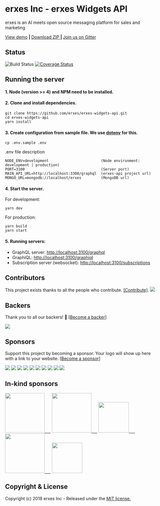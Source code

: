 # erxes Inc - erxes Widgets API

erxes is an AI meets open source messaging platform for sales and marketing

<a href="https://demohome.erxes.io/">View demo</a> <b>| </b> <a href="https://github.com/erxes/erxes-widgets-api/archive/master.zip">Download ZIP </a> <b> | </b> <a href="https://gitter.im/erxes/Lobby">Join us on Gitter</a>

## Status  <br>

![Build Status](https://travis-ci.org/erxes/erxes-widgets-api.svg?branch=master)
[![Coverage Status](https://coveralls.io/repos/github/erxes/erxes-widgets-api/badge.svg?branch=master)](https://coveralls.io/github/erxes/erxes-widgets-api?branch=master)

## Running the server

#### 1. Node (version >= 4) and NPM need to be installed.
#### 2. Clone and install dependencies.

```Shell
git clone https://github.com/erxes/erxes-widgets-api.git
cd erxes-widgets-api
yarn install
```

#### 3. Create configuration from sample file. We use [dotenv](https://github.com/motdotla/dotenv) for this.

```Shell
cp .env.sample .env
```

.env file description

```env
NODE_ENV=development                        (Node environment: development | production)
PORT=3100                                   (Server port)
MAIN_API_URL=http://localhost:3300/graphql  (erxes-api project url)
MONGO_URL=mongodb://localhost/erxes         (MongoDB url)
```

#### 4. Start the server.

For development:

```Shell
yarn dev
```

For production:

```Shell
yarn build
yarn start
```

#### 5. Running servers:

- GraphQL server: [http://localhost:3100/graphql](http://localhost:3100/graphql)
- GraphiQL: [http://localhost:3100/graphiql](http://localhost:3100/graphiql)
- Subscription server (websocket): [http://localhost:3100/subscriptions](http://localhost:3100/subscriptions)

## Contributors

This project exists thanks to all the people who contribute. [[Contribute]](CONTRIBUTING.md).
<a href="graphs/contributors"><img src="https://opencollective.com/erxes/contributors.svg?width=890" /></a>


## Backers

Thank you to all our backers! 🙏 [[Become a backer](https://opencollective.com/erxes#backer)]

<a href="https://opencollective.com/erxes#backers" target="_blank"><img src="https://opencollective.com/erxes/backers.svg?width=890"></a>


## Sponsors

Support this project by becoming a sponsor. Your logo will show up here with a link to your website. [[Become a sponsor](https://opencollective.com/erxes#sponsor)]

<a href="https://opencollective.com/erxes/sponsor/0/website" target="_blank"><img src="https://opencollective.com/erxes/sponsor/0/avatar.svg"></a>
<a href="https://opencollective.com/erxes/sponsor/1/website" target="_blank"><img src="https://opencollective.com/erxes/sponsor/1/avatar.svg"></a>
<a href="https://opencollective.com/erxes/sponsor/2/website" target="_blank"><img src="https://opencollective.com/erxes/sponsor/2/avatar.svg"></a>
<a href="https://opencollective.com/erxes/sponsor/3/website" target="_blank"><img src="https://opencollective.com/erxes/sponsor/3/avatar.svg"></a>
<a href="https://opencollective.com/erxes/sponsor/4/website" target="_blank"><img src="https://opencollective.com/erxes/sponsor/4/avatar.svg"></a>
<a href="https://opencollective.com/erxes/sponsor/5/website" target="_blank"><img src="https://opencollective.com/erxes/sponsor/5/avatar.svg"></a>
<a href="https://opencollective.com/erxes/sponsor/6/website" target="_blank"><img src="https://opencollective.com/erxes/sponsor/6/avatar.svg"></a>
<a href="https://opencollective.com/erxes/sponsor/7/website" target="_blank"><img src="https://opencollective.com/erxes/sponsor/7/avatar.svg"></a>
<a href="https://opencollective.com/erxes/sponsor/8/website" target="_blank"><img src="https://opencollective.com/erxes/sponsor/8/avatar.svg"></a>
<a href="https://opencollective.com/erxes/sponsor/9/website" target="_blank"><img src="https://opencollective.com/erxes/sponsor/9/avatar.svg"></a>

## In-kind sponsors

<a href="https://www.cloudflare.com/" target="_blank"><img src="https://erxes.io/img/logo/cloudflare.png" width="130px;" />&nbsp;&nbsp;&nbsp;&nbsp;&nbsp;</a>
<a href="https://cloud.google.com/developers/startups/" target="_blank"><img src="https://erxes.io/img/logo/cloud-logo.svg" width="130px;" />&nbsp;&nbsp;&nbsp;&nbsp;&nbsp;</a>
<a href="https://www.digitalocean.com/" target="_blank"><img src="https://erxes.io/img/logo/digitalocean.png" width="100px;" />&nbsp;&nbsp;&nbsp;&nbsp;&nbsp;</a>
<a href="https://www.saucelabs.com/" target="_blank"><img src="https://erxes.io/img/logo/saucelabs.png" width="130px;"/>&nbsp;&nbsp;&nbsp;&nbsp;&nbsp;</a>
<a href="https://www.transifex.com/" target="_blank"><img src="https://erxes.io/img/logo/transifex.png" width="100px;" /></a>

## Copyright & License
Copyright (c) 2018 erxes Inc - Released under the [MIT license.](https://github.com/erxes/erxes/blob/develop/LICENSE.md)
